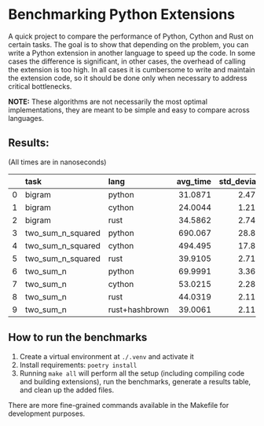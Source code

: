 # Benchmarking Python Extensions
A quick project to compare the performance of Python, Cython and Rust on certain tasks.
The goal is to show that depending on the problem, you can write a Python extension in another language to speed up the code. 
In some cases the difference is significant, in other cases, the overhead of calling the extension is too high.
In all cases it is cumbersome to write and maintain the extension code, so it should be done only when necessary to address critical bottlenecks.

**NOTE:** These algorithms are not necessarily the most optimal implementations, they are meant to be simple and easy to compare across languages.

## Results: 

(All times are in nanoseconds)

 |    | task              | lang           |   avg_time |   std_deviation |   diff_ratio |
|---:|:------------------|:---------------|-----------:|----------------:|-------------:|
|  0 | bigram            | python         |    31.0871 |         2.47976 |   nan        |
|  1 | bigram            | cython         |    24.0044 |         1.21291 |    -0.227833 |
|  2 | bigram            | rust           |    34.5862 |         2.74125 |     0.112559 |
|  3 | two_sum_n_squared | python         |   690.067  |        28.8119  |   nan        |
|  4 | two_sum_n_squared | cython         |   494.495  |        17.8117  |    -0.28341  |
|  5 | two_sum_n_squared | rust           |    39.9105 |         2.71808 |    -0.942164 |
|  6 | two_sum_n         | python         |    69.9991 |         3.36944 |   nan        |
|  7 | two_sum_n         | cython         |    53.0215 |         2.28601 |    -0.24254  |
|  8 | two_sum_n         | rust           |    44.0319 |         2.11433 |    -0.370965 |
|  9 | two_sum_n         | rust+hashbrown |    39.0061 |         2.11281 |    -0.442762 |  

## How to run the benchmarks
1) Create a virtual environment at `./.venv` and activate it
2) Install requirements: `poetry install`
3) Running `make all` will perform all the setup (including compiling code and building extensions), run the benchmarks, generate a results table, and clean up the added files.

There are more fine-grained commands available in the Makefile for development purposes.
